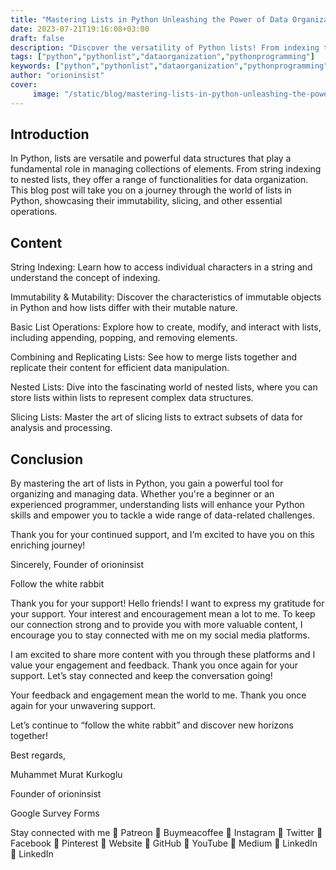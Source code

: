 ```yaml
---
title: "Mastering Lists in Python Unleashing the Power of Data Organization"
date: 2023-07-21T19:16:08+03:00
draft: false
description: "Discover the versatility of Python lists! From indexing to nesting, explore the magic of data organization in Python programming."
tags: ["python","pythonlist","dataorganization","pythonprogramming"]
keywords: ["python","pythonlist","dataorganization","pythonprogramming"]
author: "orioninsist"
cover:
     image: "/static/blog/mastering-lists-in-python-unleashing-the-power-of-data-organization.png"
---
```


## Introduction
In Python, lists are versatile and powerful data structures that play a fundamental role in managing collections of elements. From string indexing to nested lists, they offer a range of functionalities for data organization. This blog post will take you on a journey through the world of lists in Python, showcasing their immutability, slicing, and other essential operations.

## Content

String Indexing: Learn how to access individual characters in a string and understand the concept of indexing.

Immutability & Mutability: Discover the characteristics of immutable objects in Python and how lists differ with their mutable nature.

Basic List Operations: Explore how to create, modify, and interact with lists, including appending, popping, and removing elements.

Combining and Replicating Lists: See how to merge lists together and replicate their content for efficient data manipulation.

Nested Lists: Dive into the fascinating world of nested lists, where you can store lists within lists to represent complex data structures.

Slicing Lists: Master the art of slicing lists to extract subsets of data for analysis and processing.

## Conclusion
By mastering the art of lists in Python, you gain a powerful tool for organizing and managing data. Whether you're a beginner or an experienced programmer, understanding lists will enhance your Python skills and empower you to tackle a wide range of data-related challenges.

Thank you for your continued support, and I’m excited to have you on this enriching journey!

Sincerely, Founder of orioninsist

Follow the white rabbit

Thank you for your support!
Hello friends! I want to express my gratitude for your support. Your interest and encouragement mean a lot to me. To keep our connection strong and to provide you with more valuable content, I encourage you to stay connected with me on my social media platforms.

I am excited to share more content with you through these platforms and I value your engagement and feedback. Thank you once again for your support. Let’s stay connected and keep the conversation going!

Your feedback and engagement mean the world to me. Thank you once again for your unwavering support.

Let’s continue to “follow the white rabbit” and discover new horizons together!

Best regards,

Muhammet Murat Kurkoglu

Founder of orioninsist

Google Survey Forms

Stay connected with me
🔗 Patreon 🔗 Buymeacoffee 🔗 Instagram 🔗 Twitter 🔗 Facebook 🔗 Pinterest 🔗 Website 🔗 GitHub 🔗 YouTube 🔗 Medium 🔗 LinkedIn 🔗 LinkedIn